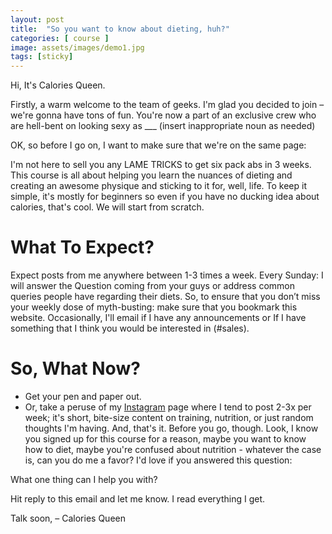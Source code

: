 ```yaml
---
layout: post
title:  "So you want to know about dieting, huh?"
categories: [ course ]
image: assets/images/demo1.jpg
tags: [sticky]
---
```


Hi,
It's Calories Queen.

Firstly, a warm welcome to the team of geeks. I'm glad you decided to join – we're gonna have tons of fun. You're now a part of an exclusive crew who are hell-bent on looking sexy as ___ (insert inappropriate noun as needed)

OK, so before I go on, I want to make sure that we're on the same page:

I'm not here to sell you any LAME TRICKS to get six pack abs in 3 weeks. This course is all about helping you learn the nuances of dieting and creating an awesome physique and sticking to it for, well, life. 
To keep it simple, it's mostly for beginners so even if you have no ducking idea about calories, that's cool. We will start from scratch.  

# What To Expect?

Expect posts from me anywhere between 1-3 times a week.
Every Sunday: I will answer the Question coming from your guys or address common queries people have regarding their diets. 
So, to ensure that you don’t miss your weekly dose of myth-busting: make sure that you bookmark this website.
Occasionally, I'll email if I have any announcements or If I have something that I think you would be interested in (#sales).

# So, What Now?

+ Get your pen and paper out. 
+ Or, take a peruse of my [Instagram][instagram] page where I tend to post 2-3x per week; it's short, bite-size content on training, nutrition, or just random thoughts I'm having.
And, that's it.
Before you go, though.
Look, I know you signed up for this course for a reason, maybe you want to know how to diet, maybe you're confused about nutrition - whatever the case is, can you do me a favor?
I'd love if you answered this question:

What one thing can I help you with?

Hit reply to this email and let me know. I read everything I get.

Talk soon,
– Calories Queen

[instagram]: https://www.instagram.com/caloriesqueen
[jekyll-docs]: https://jekyllrb.com/docs/home
[jekyll-gh]:   https://github.com/jekyll/jekyll
[jekyll-talk]: https://talk.jekyllrb.com/
